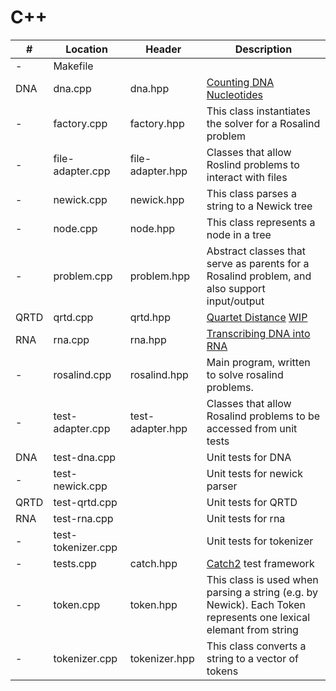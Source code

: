 # C++

| # | Location | Header |Description |
 ---- | -------------------- |  ---------------------  |------------------------------------|
-|Makefile||
DNA|dna.cpp|dna.hpp|[Counting DNA Nucleotides](http://rosalind.info/problems/dna/) |
-|factory.cpp|factory.hpp|This class instantiates the solver for a Rosalind problem 
-|file-adapter.cpp|file-adapter.hpp|Classes that allow Roslind problems to interact with files
-|newick.cpp|newick.hpp|This class parses a string to a Newick tree
-|node.cpp|node.hpp|This class represents a node in a tree
-|problem.cpp|problem.hpp|Abstract classes that serve as parents for a Rosalind problem, and also support input/output
QRTD|qrtd.cpp|qrtd.hpp|[Quartet Distance](http://rosalind.info/problems/qrtd/) [WIP](https://github.com/weka511/bioinformatics/issues/46)|
RNA|rna.cpp|rna.hpp|[Transcribing DNA into RNA](http://rosalind.info/problems/rna/) 
-|rosalind.cpp|rosalind.hpp|Main program, written to solve rosalind problems.
-|test-adapter.cpp|test-adapter.hpp|Classes that allow Rosalind problems to be accessed from unit tests
DNA|test-dna.cpp||Unit tests for DNA
-|test-newick.cpp||Unit tests for newick parser
QRTD|test-qrtd.cpp||Unit tests for QRTD
RNA|test-rna.cpp||Unit tests for rna
-|test-tokenizer.cpp||Unit tests for tokenizer
-|tests.cpp|catch.hpp|[Catch2](https://github.com/catchorg/Catch2) test framework
-|token.cpp|token.hpp|This class is used when parsing a string (e.g. by Newick).  Each Token represents one lexical elemant from string
-|tokenizer.cpp|tokenizer.hpp|This class converts a string to a vector of tokens
